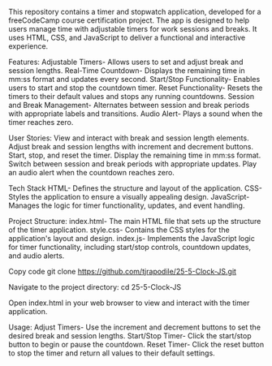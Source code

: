 This repository contains a timer and stopwatch application, developed for a freeCodeCamp course certification project.
The app is designed to help users manage time with adjustable timers for work sessions and breaks.
It uses HTML, CSS, and JavaScript to deliver a functional and interactive experience.

Features:
Adjustable Timers- Allows users to set and adjust break and session lengths.
Real-Time Countdown- Displays the remaining time in mm:ss format and updates every second.
Start/Stop Functionality- Enables users to start and stop the countdown timer.
Reset Functionality- Resets the timers to their default values and stops any running countdowns.
Session and Break Management- Alternates between session and break periods with appropriate labels and transitions.
Audio Alert- Plays a sound when the timer reaches zero.

User Stories:
View and interact with break and session length elements.
Adjust break and session lengths with increment and decrement buttons.
Start, stop, and reset the timer.
Display the remaining time in mm:ss format.
Switch between session and break periods with appropriate updates.
Play an audio alert when the countdown reaches zero.

Tech Stack
HTML- Defines the structure and layout of the application.
CSS- Styles the application to ensure a visually appealing design.
JavaScript- Manages the logic for timer functionality, updates, and event handling.

Project Structure:
index.html- The main HTML file that sets up the structure of the timer application.
style.css- Contains the CSS styles for the application's layout and design.
index.js- Implements the JavaScript logic for timer functionality, including start/stop controls, countdown updates, and audio alerts.

Copy code
git clone https://github.com/tjrapodile/25-5-Clock-JS.git

Navigate to the project directory:
cd 25-5-Clock-JS

Open index.html in your web browser to view and interact with the timer application.

Usage:
Adjust Timers- Use the increment and decrement buttons to set the desired break and session lengths.
Start/Stop Timer- Click the start/stop button to begin or pause the countdown.
Reset Timer- Click the reset button to stop the timer and return all values to their default settings.
